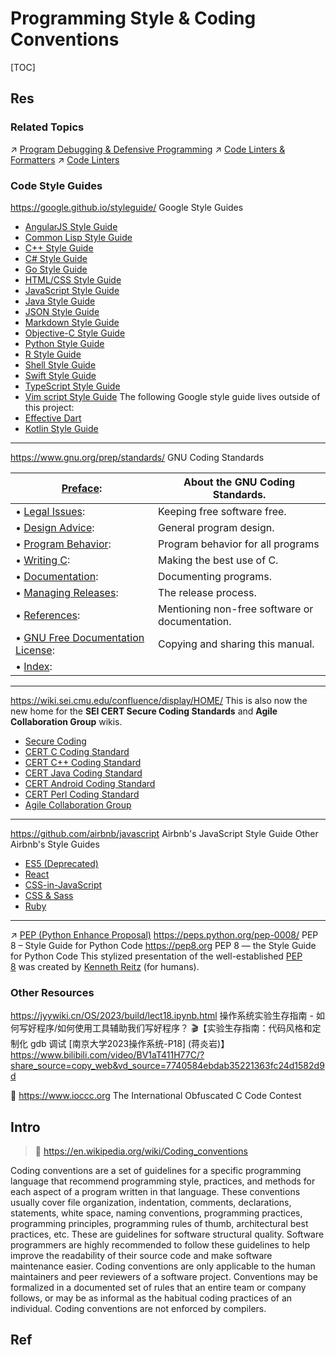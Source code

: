 # Programming Style & Coding Conventions

[TOC]



## Res
### Related Topics
↗ [Program Debugging & Defensive Programming](../../🗺%20CS%20Overview/💋%20Intro%20to%20Computer%20Science/Program%20Debugging%20&%20Defensive%20Programming.md)
↗ [Code Linters & Formatters](🛠️%20Programming%20Tools%20Chain/Code%20Linters%20&%20Formatters/Code%20Linters%20&%20Formatters.md)
↗ [Code Linters](🛠️%20Programming%20Tools%20Chain/Code%20Linters%20&%20Formatters/Code%20Linters.md)


### Code Style Guides 
https://google.github.io/styleguide/
Google Style Guides
- [AngularJS Style Guide](https://google.github.io/styleguide/angularjs-google-style.html)
- [Common Lisp Style Guide](https://google.github.io/styleguide/lispguide.xml)
- [C++ Style Guide](https://google.github.io/styleguide/cppguide.html)
- [C# Style Guide](https://google.github.io/styleguide/csharp-style.html)
- [Go Style Guide](https://google.github.io/styleguide/go/)
- [HTML/CSS Style Guide](https://google.github.io/styleguide/htmlcssguide.html)
- [JavaScript Style Guide](https://google.github.io/styleguide/jsguide.html)
- [Java Style Guide](https://google.github.io/styleguide/javaguide.html)
- [JSON Style Guide](https://google.github.io/styleguide/jsoncstyleguide.xml)
- [Markdown Style Guide](https://google.github.io/styleguide/docguide/style.html)
- [Objective-C Style Guide](https://google.github.io/styleguide/objcguide.html)
- [Python Style Guide](https://google.github.io/styleguide/pyguide.html)
- [R Style Guide](https://google.github.io/styleguide/Rguide.html)
- [Shell Style Guide](https://google.github.io/styleguide/shellguide.html)
- [Swift Style Guide](https://google.github.io/swift/)
- [TypeScript Style Guide](https://google.github.io/styleguide/tsguide.html)
- [Vim script Style Guide](https://google.github.io/styleguide/vimscriptguide.xml)
The following Google style guide lives outside of this project:
- [Effective Dart](https://www.dartlang.org/guides/language/effective-dart)
- [Kotlin Style Guide](https://developer.android.com/kotlin/style-guide)

---
https://www.gnu.org/prep/standards/
GNU Coding Standards

| [Preface](https://www.gnu.org/prep/standards/html_node/Preface.html#Preface):                                                                        | About the GNU Coding Standards.                |
| ---------------------------------------------------------------------------------------------------------------------------------------------------- | ---------------------------------------------- |
| • [Legal Issues](https://www.gnu.org/prep/standards/html_node/Legal-Issues.html#Legal-Issues):                                                       | Keeping free software free.                    |
| • [Design Advice](https://www.gnu.org/prep/standards/html_node/Design-Advice.html#Design-Advice):                                                    | General program design.                        |
| • [Program Behavior](https://www.gnu.org/prep/standards/html_node/Program-Behavior.html#Program-Behavior):                                           | Program behavior for all programs              |
| • [Writing C](https://www.gnu.org/prep/standards/html_node/Writing-C.html#Writing-C):                                                                | Making the best use of C.                      |
| • [Documentation](https://www.gnu.org/prep/standards/html_node/Documentation.html#Documentation):                                                    | Documenting programs.                          |
| • [Managing Releases](https://www.gnu.org/prep/standards/html_node/Managing-Releases.html#Managing-Releases):                                        | The release process.                           |
| • [References](https://www.gnu.org/prep/standards/html_node/References.html#References):                                                             | Mentioning non-free software or documentation. |
| • [GNU Free Documentation License](https://www.gnu.org/prep/standards/html_node/GNU-Free-Documentation-License.html#GNU-Free-Documentation-License): | Copying and sharing this manual.               |
| • [Index](https://www.gnu.org/prep/standards/html_node/Index.html#Index):                                                                            |                                                |

---
https://wiki.sei.cmu.edu/confluence/display/HOME/
This is also now the new home for the **SEI CERT Secure Coding Standards** and **Agile Collaboration Group** wikis.
- [Secure Coding](https://wiki.sei.cmu.edu/confluence/display/seccode/SEI+CERT+Coding+Standards)
- [CERT C Coding Standard](https://wiki.sei.cmu.edu/confluence/display/c/SEI+CERT+C+Coding+Standard)
- [CERT C++ Coding Standard](https://wiki.sei.cmu.edu/confluence/pages/viewpage.action?pageId=88046682)
- [CERT Java Coding Standard](https://wiki.sei.cmu.edu/confluence/display/java/SEI+CERT+Oracle+Coding+Standard+for+Java)
- [CERT Android Coding Standard](https://wiki.sei.cmu.edu/confluence/display/android/Android+Secure+Coding+Standard)
- [CERT Perl Coding Standard](https://wiki.sei.cmu.edu/confluence/display/perl/SEI+CERT+Perl+Coding+Standard)
- [Agile Collaboration Group](https://wiki.sei.cmu.edu/confluence/display/ACG/SEI+Agile+Collaboration+Group+Home)

---
https://github.com/airbnb/javascript
Airbnb's JavaScript Style Guide
Other Airbnb's Style Guides
- [ES5 (Deprecated)](https://github.com/airbnb/javascript/tree/es5-deprecated/es5)
- [React](https://github.com/airbnb/javascript/blob/master/react)
- [CSS-in-JavaScript](https://github.com/airbnb/javascript/blob/master/css-in-javascript)
- [CSS & Sass](https://github.com/airbnb/css)
- [Ruby](https://github.com/airbnb/ruby)

---
↗ [PEP (Python Enhance Proposal)](Interpreted%20Languages/Python/PEP%20(Python%20Enhance%20Proposal).md)
https://peps.python.org/pep-0008/
PEP 8 – Style Guide for Python Code
https://pep8.org
PEP 8 — the Style Guide for Python Code
This stylized presentation of the well-established [PEP 8](https://www.python.org/dev/peps/pep-0008/) was created by [Kenneth Reitz](http://kennethreitz.org/bitcoin) (for humans).


### Other Resources
https://jyywiki.cn/OS/2023/build/lect18.ipynb.html
操作系统实验生存指南 - 如何写好程序/如何使用工具辅助我们写好程序？
🎬【实验生存指南：代码风格和定制化 gdb 调试 [南京大学2023操作系统-P18] (蒋炎岩)】 https://www.bilibili.com/video/BV1aT411H77C/?share_source=copy_web&vd_source=7740584ebdab35221363fc24d1582d9d

🥰 https://www.ioccc.org
The International Obfuscated C Code Contest



## Intro
> 🔗 https://en.wikipedia.org/wiki/Coding_conventions

Coding conventions are a set of guidelines for a specific programming language that recommend programming style, practices, and methods for each aspect of a program written in that language. These conventions usually cover file organization, indentation, comments, declarations, statements, white space, naming conventions, programming practices, programming principles, programming rules of thumb, architectural best practices, etc. These are guidelines for software structural quality. Software programmers are highly recommended to follow these guidelines to help improve the readability of their source code and make software maintenance easier. Coding conventions are only applicable to the human maintainers and peer reviewers of a software project. Conventions may be formalized in a documented set of rules that an entire team or company follows, or may be as informal as the habitual coding practices of an individual. Coding conventions are not enforced by compilers.



## Ref
